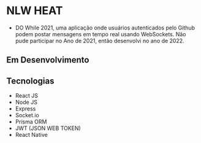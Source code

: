 # NLW HEAT

- DO While 2021, uma aplicação onde usuários autenticados pelo Github podem postar mensagens em tempo real usando WebSockets. Não pude participar no Ano de 2021, então desenvolvi no ano de 2022.

## Em Desenvolvimento

## Tecnologias

- React JS
- Node JS
- Express
- Socket.io
- Prisma ORM
- JWT (JSON WEB TOKEN)
- React Native
